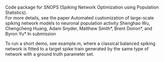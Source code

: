 Code package for SNOPS (Spiking Network Optimization using Population Statistics).  
For more details, see the paper
Automated customization of large-scale spiking network models to neuronal population activity 
Shenghao Wu, Chengcheng Huang, Adam Snyder, Matthew Smith*, Brent Doiron*, and Byron Yu*
In submission 

To run a short demo, see example.m, where a classical balanced spiking network is fitted to a target spike train generated by the same type of network with a ground truth parameter set.
 
